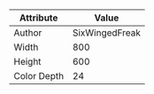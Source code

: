 # 
| Attribute | Value |
| ---  | ---     |
| Author | SixWingedFreak |
| Width | 800 |
| Height | 600 |
| Color Depth | 24 |
